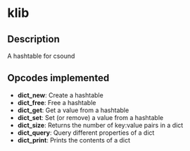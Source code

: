 
# klib

## Description

A hashtable for csound

## Opcodes implemented

* **dict_new**: Create a hashtable 
* **dict_free**: Free a hashtable 
* **dict_get**: Get a value from a hashtable 
* **dict_set**: Set (or remove) a value from a hashtable 
* **dict_size**: Returns the number of key:value pairs in a dict 
* **dict_query**: Query different properties of a dict 
* **dict_print**: Prints the contents of a dict 
